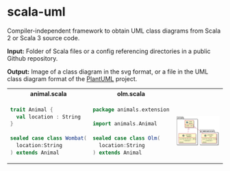 # scala-uml

Compiler-independent framework to obtain UML class diagrams from Scala 2 or Scala 3 source code.

**Input:** Folder of Scala files or a config referencing directories in a public Github repository. 

**Output:**  Image of a class diagram in the svg format, or a file in the UML class diagram format of the [PlantUML](https://plantuml.com/de/class-diagram) project.

<table>
<tr>
<th>
animal.scala
</th>
<th>
olm.scala
</th>
</tr>
<tr>
<td>

```Scala
trait Animal {
  val location : String
}

sealed case class Wombat(
  location:String
) extends Animal
```

</td>
<td>

```Scala
package animals.extension

import animals.Animal

sealed case class Olm(
  location:String
) extends Animal
```

</td>
<td>
<img align="center" src="docs/examples/animals.svg">
</td>
</tr>
</table>
